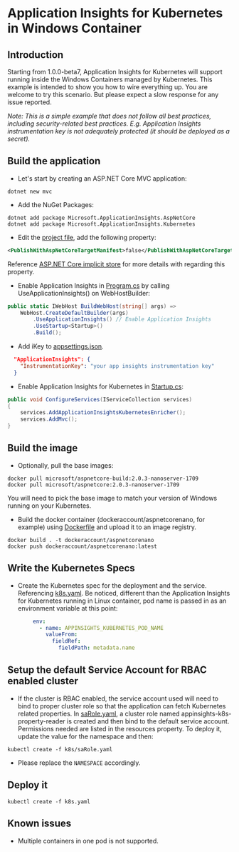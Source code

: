 # Application Insights for Kubernetes in Windows Container

## Introduction

Starting from 1.0.0-beta7, Application Insights for Kubernetes will support running inside the Windows Containers managed by Kubernetes. This example is intended to show you how to wire everything up. You are welcome to try this scenario. But please expect a slow response for any issue reported.

_Note: This is a simple example that does not follow all best practices, including security-related best practices. E.g. Application Insights instrumentation key is not adequately protected (it should be deployed as a secret)._

## Build the application

* Let's start by creating an ASP.NET Core MVC application:

```shell
dotnet new mvc
```

* Add the NuGet Packages:

```shell
dotnet add package Microsoft.ApplicationInsights.AspNetCore
dotnet add package Microsoft.ApplicationInsights.Kubernetes
```

* Edit the [project file](AspNetCoreNano.csproj), add the following property:

```xml
<PublishWithAspNetCoreTargetManifest>false</PublishWithAspNetCoreTargetManifest>
```

Reference [ASP.NET Core implicit store](https://docs.microsoft.com/en-us/dotnet/core/deploying/runtime-store#aspnet-core-implicit-store) for more details with regarding this property.

* Enable Application Insights in [Program.cs](Program.cs) by calling UseApplicationInsights() on WebHostBuilder:

```csharp
public static IWebHost BuildWebHost(string[] args) =>
    WebHost.CreateDefaultBuilder(args)
        .UseApplicationInsights() // Enable Application Insights
        .UseStartup<Startup>()
        .Build();
```

* Add iKey to [appsettings.json](./appsettings.json).

```json
  "ApplicationInsights": {
    "InstrumentationKey": "your app insights instrumentation key"
  }
```

* Enable Application Insights for Kubernetes in [Startup.cs](Startup.cs):

```csharp
public void ConfigureServices(IServiceCollection services)
{
    services.AddApplicationInsightsKubernetesEnricher();
    services.AddMvc();
}
```

## Build the image

* Optionally, pull the base images:

```shell
docker pull microsoft/aspnetcore-build:2.0.3-nanoserver-1709
docker pull microsoft/aspnetcore:2.0.3-nanoserver-1709
```

You will need to pick the base image to match your version of Windows running on your Kubernetes.

* Build the docker container (dockeraccount/aspnetcorenano, for example) using [Dockerfile](Dockerfile) and upload it to an image registry.

```shell
docker build . -t dockeraccount/aspnetcorenano
docker push dockeraccount/aspnetcorenano:latest
```

## Write the Kubernetes Specs

* Create the Kubernetes spec for the deployment and the service. Referencing [k8s.yaml](k8s/k8s.yaml). Be noticed, different than the Application Insights for Kubernetes running in Linux container, pod name is passed in as an environment variable at this point:

```yaml
        env:
          - name: APPINSIGHTS_KUBERNETES_POD_NAME
            valueFrom:
              fieldRef:
                fieldPath: metadata.name
```

## Setup the default Service Account for RBAC enabled cluster

* If the cluster is RBAC enabled, the service account used will need to bind to proper cluster role so that the application can fetch Kubernetes related properties. In [saRole.yaml](./k8s/saRole.yaml), a cluster role named appinsights-k8s-property-reader is created and then bind to the default service account. Permissions needed are listed in the resources property. To deploy it, update the value for the namespace and then:

```shell
kubectl create -f k8s/saRole.yaml
```

* Please replace the `NAMESPACE` accordingly.

## Deploy it

```shell
kubectl create -f k8s.yaml
```

## Known issues

* Multiple containers in one pod is not supported.
